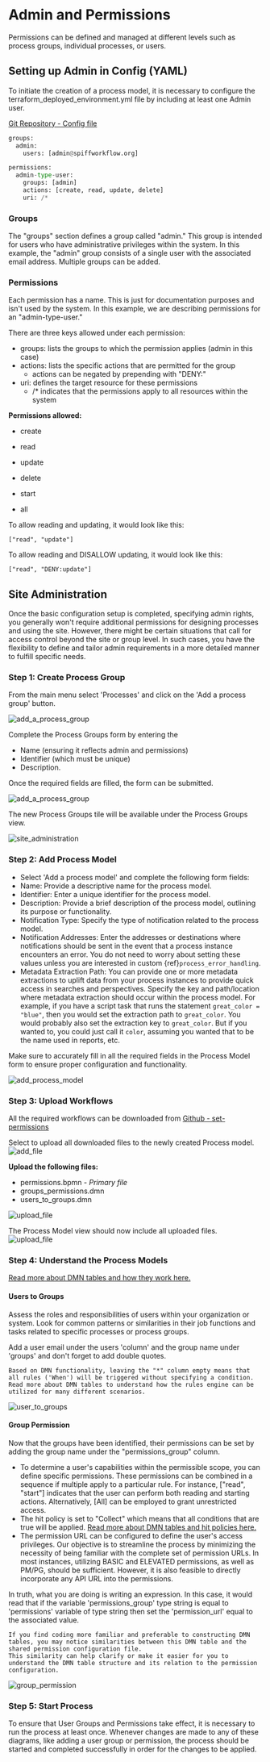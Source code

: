 # Admin and Permissions

Permissions can be defined and managed at different levels such as process groups, individual processes, or users.

## Setting up Admin in Config (YAML)

To initiate the creation of a process model, it is necessary to configure the terraform_deployed_environment.yml file by including at least one Admin user.

[Git Repository - Config file](https://github.com/sartography/spiff-arena/tree/main/spiffworkflow-backend/src/spiffworkflow_backend/config/permissions)

```python
groups:
  admin:
    users: [admin@spiffworkflow.org]

permissions:
  admin-type-user:
    groups: [admin]
    actions: [create, read, update, delete]
    uri: /*
```

### Groups

The "groups" section defines a group called "admin."
This group is intended for users who have administrative privileges within the system.
In this example, the "admin" group consists of a single user with the associated email address.
Multiple groups can be added.

### Permissions

Each permission has a name.
This is just for documentation purposes and isn't used by the system.
In this example, we are describing permissions for an "admin-type-user."

There are three keys allowed under each permission:
* groups: lists the groups to which the permission applies (admin in this case)
* actions: lists the specific actions that are permitted for the group
   * actions can be negated by prepending with "DENY:"
* uri: defines the target resource for these permissions
   * /* indicates that the permissions apply to all resources within the system

**Permissions allowed:**

- create

- read

- update

- delete

- start

- all

To allow reading and updating, it would look like this:

````
["read", "update"]
````

To allow reading and DISALLOW updating, it would look like this:

````
["read", "DENY:update"]
````

## Site Administration

Once the basic configuration setup is completed, specifying admin rights, you generally won't require additional permissions for designing processes and using the site.
However, there might be certain situations that call for access control beyond the site or group level.
In such cases, you have the flexibility to define and tailor admin requirements in a more detailed manner to fulfill specific needs.

### Step 1: Create Process Group

From the main menu select 'Processes' and click on the 'Add a process group' button.

![add_a_process_group](/images/add_a_process_group.png)

Complete the Process Groups form by entering the

- Name (ensuring it reflects admin and permissions)
- Identifier (which must be unique)
- Description.

Once the required fields are filled, the form can be submitted.

![add_a_process_group](/images/process_groups_tile.png)

The new Process Groups tile will be available under the Process Groups view.

![site_administration](/images/site_administration.png)

### Step 2: Add Process Model

- Select 'Add a process model' and complete the following form fields:
- Name: Provide a descriptive name for the process model.
- Identifier: Enter a unique identifier for the process model.
- Description: Provide a brief description of the process model, outlining its purpose or functionality.
- Notification Type: Specify the type of notification related to the process model.
- Notification Addresses: Enter the addresses or destinations where notifications should be sent in the event that a process instance encounters an error.
You do not need to worry about setting these values unless you are interested in custom {ref}`process_error_handling`.
- Metadata Extraction Path: You can provide one or more metadata extractions to uplift data from your process instances to provide quick access in searches and perspectives.
Specify the key and path/location where metadata extraction should occur within the process model.
For example, if you have a script task that runs the statement `great_color = "blue"`, then you would set the extraction path to `great_color`.
You would probably also set the extraction key to `great_color`.
But if you wanted to, you could just call it `color`, assuming you wanted that to be the name used in reports, etc.

Make sure to accurately fill in all the required fields in the Process Model form to ensure proper configuration and functionality.

![add_process_model](/images/add_process_model.png)

### Step 3: Upload Workflows

All the required workflows can be downloaded from [Github - set-permissions](https://github.com/sartography/sample-process-models/tree/sample-models-1/site-administration/set-permissions)

Select to upload all downloaded files to the newly created Process model.
![add_file](/images/add_file.png)

**Upload the following files:**

- permissions.bpmn - _Primary file_
- groups_permissions.dmn
- users_to_groups.dmn

![upload_file](/images/upload_file.png)

The Process Model view should now include all uploaded files.
![upload_file](/images/admin_workflows.png)

### Step 4: Understand the Process Models

[Read more about DMN tables and how they work here.
](../Building_Diagrams/dmn.md)

#### Users to Groups

Assess the roles and responsibilities of users within your organization or system.
Look for common patterns or similarities in their job functions and tasks related to specific processes or process groups.

Add a user email under the users 'column' and the group name under 'groups' and don't forget to add double quotes.

```{admonition} Note
Based on DMN functionality, leaving the "*" column empty means that all rules ('When') will be triggered without specifying a condition.
Read more about DMN tables to understand how the rules engine can be utilized for many different scenarios.
```

![user_to_groups](/images/user_to_groups.png)

#### Group Permission

Now that the groups have been identified, their permissions can be set by adding the group name under the "permissions_group" column.

- To determine a user's capabilities within the permissible scope, you can define specific permissions.
These permissions can be combined in a sequence if multiple apply to a particular rule.
For instance, ["read", "start"] indicates that the user can perform both reading and starting actions.
Alternatively, [All] can be employed to grant unrestricted access.
- The hit policy is set to "Collect" which means that all conditions that are true will be applied.
[Read more about DMN tables and hit policies here.](../Building_Diagrams/dmn.md)
- The permission URL can be configured to define the user's access privileges.
Our objective is to streamline the process by minimizing the necessity of being familiar with the complete set of permission URLs.
In most instances, utilizing BASIC and ELEVATED permissions, as well as PM/PG, should be sufficient.
However, it is also feasible to directly incorporate any API URL into the permissions.

In truth, what you are doing is writing an expression.
In this case, it would read that if the variable 'permissions_group' type string is equal to 'permissions' variable of type string then set the 'permission_url' equal to the associated value.

```{admonition} Note
If you find coding more familiar and preferable to constructing DMN tables, you may notice similarities between this DMN table and the shared permission configuration file.
This similarity can help clarify or make it easier for you to understand the DMN table structure and its relation to the permission configuration.
```

![group_permission](/images/group_permission.png)

### Step 5: Start Process

To ensure that User Groups and Permissions take effect, it is necessary to run the process at least once.
Whenever changes are made to any of these diagrams, like adding a user group or permission, the process should be started and completed successfully in order for the changes to be applied.

```{tags} how_to_guide, dev_docs
```
